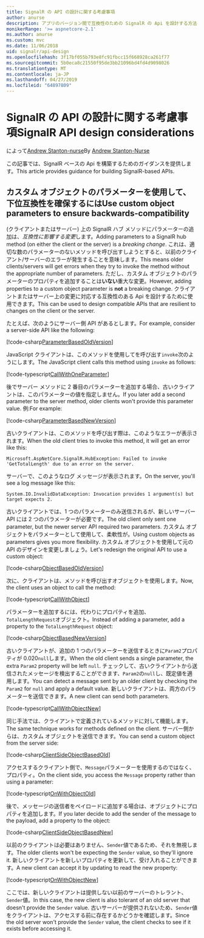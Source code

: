 ```yaml
---
title: SignalR の API の設計に関する考慮事項
author: anurse
description: アプリのバージョン間で互換性のための SignalR の Api を設計する方法について説明します。
monikerRange: '>= aspnetcore-2.1'
ms.author: anurse
ms.custom: mvc
ms.date: 11/06/2018
uid: signalr/api-design
ms.openlocfilehash: 3f17bf055b793e8fc91fbcc15f668928ca261f77
ms.sourcegitcommit: 5b0eca8c21550f95de3bb21096bd4fd4d9098026
ms.translationtype: MT
ms.contentlocale: ja-JP
ms.lasthandoff: 04/27/2019
ms.locfileid: "64897809"
---
```

# <a name="signalr-api-design-considerations"></a><span data-ttu-id="c89d8-103">SignalR の API の設計に関する考慮事項</span><span class="sxs-lookup"><span data-stu-id="c89d8-103">SignalR API design considerations</span></span>

<span data-ttu-id="c89d8-104">によって[Andrew Stanton-nurse](https://twitter.com/anurse)</span><span class="sxs-lookup"><span data-stu-id="c89d8-104">By [Andrew Stanton-Nurse](https://twitter.com/anurse)</span></span>

<span data-ttu-id="c89d8-105">この記事では、SignalR ベースの Api を構築するためのガイダンスを提供します。</span><span class="sxs-lookup"><span data-stu-id="c89d8-105">This article provides guidance for building SignalR-based APIs.</span></span>

## <a name="use-custom-object-parameters-to-ensure-backwards-compatibility"></a><span data-ttu-id="c89d8-106">カスタム オブジェクトのパラメーターを使用して、下位互換性を確保するには</span><span class="sxs-lookup"><span data-stu-id="c89d8-106">Use custom object parameters to ensure backwards-compatibility</span></span>

<span data-ttu-id="c89d8-107">(クライアントまたはサーバー) 上の SignalR ハブ メソッドにパラメーターの追加は、*互換性に影響する変更*します。</span><span class="sxs-lookup"><span data-stu-id="c89d8-107">Adding parameters to a SignalR hub method (on either the client or the server) is a *breaking change*.</span></span> <span data-ttu-id="c89d8-108">これは、適切な数のパラメーターのないメソッドを呼び出すしようとすると、以前のクライアント/サーバーのエラーが発生することを意味します。</span><span class="sxs-lookup"><span data-stu-id="c89d8-108">This means older clients/servers will get errors when they try to invoke the method without the appropriate number of parameters.</span></span> <span data-ttu-id="c89d8-109">ただし、カスタム オブジェクトのパラメーターのプロパティを追加することは**いない**重大な変更。</span><span class="sxs-lookup"><span data-stu-id="c89d8-109">However, adding properties to a custom object parameter is **not** a breaking change.</span></span> <span data-ttu-id="c89d8-110">クライアントまたはサーバー上の変更に対応する互換性のある Api を設計するために使用できます。</span><span class="sxs-lookup"><span data-stu-id="c89d8-110">This can be used to design compatible APIs that are resilient to changes on the client or the server.</span></span>

<span data-ttu-id="c89d8-111">たとえば、次のようにサーバー側 API があるとします。</span><span class="sxs-lookup"><span data-stu-id="c89d8-111">For example, consider a server-side API like the following:</span></span>

[!code-csharp[ParameterBasedOldVersion](api-design/sample/Samples.cs?name=ParameterBasedOldVersion)]

<span data-ttu-id="c89d8-112">JavaScript クライアントは、このメソッドを使用してを呼び出す`invoke`次のようにします。</span><span class="sxs-lookup"><span data-stu-id="c89d8-112">The JavaScript client calls this method using `invoke` as follows:</span></span>

[!code-typescript[CallWithOneParameter](api-design/sample/Samples.ts?name=CallWithOneParameter)]

<span data-ttu-id="c89d8-113">後でサーバー メソッドに 2 番目のパラメーターを追加する場合、古いクライアントは、このパラメーターの値を指定しません。</span><span class="sxs-lookup"><span data-stu-id="c89d8-113">If you later add a second parameter to the server method, older clients won't provide this parameter value.</span></span> <span data-ttu-id="c89d8-114">例:</span><span class="sxs-lookup"><span data-stu-id="c89d8-114">For example:</span></span>

[!code-csharp[ParameterBasedNewVersion](api-design/sample/Samples.cs?name=ParameterBasedNewVersion)]

<span data-ttu-id="c89d8-115">古いクライアントは、このメソッドを呼び出す際は、このようなエラーが表示されます。</span><span class="sxs-lookup"><span data-stu-id="c89d8-115">When the old client tries to invoke this method, it will get an error like this:</span></span>

```
Microsoft.AspNetCore.SignalR.HubException: Failed to invoke 'GetTotalLength' due to an error on the server.
```

<span data-ttu-id="c89d8-116">サーバーで、このようなログ メッセージが表示されます。</span><span class="sxs-lookup"><span data-stu-id="c89d8-116">On the server, you'll see a log message like this:</span></span>

```
System.IO.InvalidDataException: Invocation provides 1 argument(s) but target expects 2.
```

<span data-ttu-id="c89d8-117">古いクライアントでは、1 つのパラメーターのみ送信されるが、新しいサーバー API には 2 つのパラメーターが必要です。</span><span class="sxs-lookup"><span data-stu-id="c89d8-117">The old client only sent one parameter, but the newer server API required two parameters.</span></span> <span data-ttu-id="c89d8-118">カスタム オブジェクトをパラメーターとして使用して、柔軟性が。</span><span class="sxs-lookup"><span data-stu-id="c89d8-118">Using custom objects as parameters gives you more flexibility.</span></span> <span data-ttu-id="c89d8-119">カスタム オブジェクトを使用して元の API のデザインを変更しましょう。</span><span class="sxs-lookup"><span data-stu-id="c89d8-119">Let's redesign the original API to use a custom object:</span></span>

[!code-csharp[ObjectBasedOldVersion](api-design/sample/Samples.cs?name=ObjectBasedOldVersion)]

<span data-ttu-id="c89d8-120">次に、クライアントは、メソッドを呼び出すオブジェクトを使用します。</span><span class="sxs-lookup"><span data-stu-id="c89d8-120">Now, the client uses an object to call the method:</span></span>

[!code-typescript[CallWithObject](api-design/sample/Samples.ts?name=CallWithObject)]

<span data-ttu-id="c89d8-121">パラメーターを追加するには、代わりにプロパティを追加、`TotalLengthRequest`オブジェクト。</span><span class="sxs-lookup"><span data-stu-id="c89d8-121">Instead of adding a parameter, add a property to the `TotalLengthRequest` object:</span></span>

[!code-csharp[ObjectBasedNewVersion](api-design/sample/Samples.cs?name=ObjectBasedNewVersion&highlight=4,9-13)]

<span data-ttu-id="c89d8-122">古いクライアントが、追加の 1 つのパラメーターを送信するときに`Param2`プロパティが 0.020`null`します。</span><span class="sxs-lookup"><span data-stu-id="c89d8-122">When the old client sends a single parameter, the extra `Param2` property will be left `null`.</span></span> <span data-ttu-id="c89d8-123">チェックして、古いクライアントから送信されたメッセージを検出することができます、`Param2`の`null`し、既定値を適用します。</span><span class="sxs-lookup"><span data-stu-id="c89d8-123">You can detect a message sent by an older client by checking the `Param2` for `null` and apply a default value.</span></span> <span data-ttu-id="c89d8-124">新しいクライアントは、両方のパラメーターを送信できます。</span><span class="sxs-lookup"><span data-stu-id="c89d8-124">A new client can send both parameters.</span></span>

[!code-typescript[CallWithObjectNew](api-design/sample/Samples.ts?name=CallWithObjectNew)]

<span data-ttu-id="c89d8-125">同じ手法では、クライアントで定義されているメソッドに対して機能します。</span><span class="sxs-lookup"><span data-stu-id="c89d8-125">The same technique works for methods defined on the client.</span></span> <span data-ttu-id="c89d8-126">サーバー側からは、カスタム オブジェクトを送信できます。</span><span class="sxs-lookup"><span data-stu-id="c89d8-126">You can send a custom object from the server side:</span></span>

[!code-csharp[ClientSideObjectBasedOld](api-design/sample/Samples.cs?name=ClientSideObjectBasedOld)]

<span data-ttu-id="c89d8-127">アクセスするクライアント側で、`Message`パラメーターを使用するのではなく、プロパティ。</span><span class="sxs-lookup"><span data-stu-id="c89d8-127">On the client side, you access the `Message` property rather than using a parameter:</span></span>

[!code-typescript[OnWithObjectOld](api-design/sample/Samples.ts?name=OnWithObjectOld)]

<span data-ttu-id="c89d8-128">後で、メッセージの送信者をペイロードに追加する場合は、オブジェクトにプロパティを追加します。</span><span class="sxs-lookup"><span data-stu-id="c89d8-128">If you later decide to add the sender of the message to the payload, add a property to the object:</span></span>

[!code-csharp[ClientSideObjectBasedNew](api-design/sample/Samples.cs?name=ClientSideObjectBasedNew&highlight=5)]

<span data-ttu-id="c89d8-129">以前のクライアントは必要はありません、`Sender`値であるため、それを無視します。</span><span class="sxs-lookup"><span data-stu-id="c89d8-129">The older clients won't be expecting the `Sender` value, so they'll ignore it.</span></span> <span data-ttu-id="c89d8-130">新しいクライアントを新しいプロパティを更新して、受け入れることができます。</span><span class="sxs-lookup"><span data-stu-id="c89d8-130">A new client can accept it by updating to read the new property:</span></span>

[!code-typescript[OnWithObjectNew](api-design/sample/Samples.ts?name=OnWithObjectNew&highlight=2-5)]

<span data-ttu-id="c89d8-131">ここでは、新しいクライアントは提供しない以前のサーバーのトレラント、`Sender`値。</span><span class="sxs-lookup"><span data-stu-id="c89d8-131">In this case, the new client is also tolerant of an old server that doesn't provide the `Sender` value.</span></span> <span data-ttu-id="c89d8-132">古いサーバーが提供されないため、`Sender`値をクライアントは、アクセスする前に存在するかどうかを確認します。</span><span class="sxs-lookup"><span data-stu-id="c89d8-132">Since the old server won't provide the `Sender` value, the client checks to see if it exists before accessing it.</span></span>
